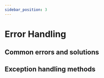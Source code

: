 ```yaml
---
sidebar_position: 3
---
```


# Error Handling

## Common errors and solutions

## Exception handling methods
